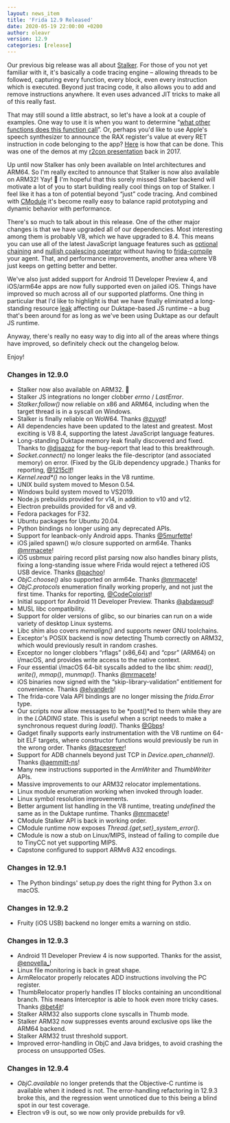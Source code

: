 ```yaml
---
layout: news_item
title: 'Frida 12.9 Released'
date: 2020-05-19 22:00:00 +0200
author: oleavr
version: 12.9
categories: [release]
---
```


Our previous big release was all about [Stalker][]. For those of you not yet
familiar with it, it's basically a code tracing engine – allowing threads to be
followed, capturing every function, every block, even every instruction which is
executed. Beyond just tracing code, it also allows you to add and remove
instructions anywhere. It even uses advanced JIT tricks to make all of this
really fast.

That may still sound a little abstract, so let's have a look at a couple of
examples. One way to use it is when you want to determine “[what other functions
does this function call][]”. Or, perhaps you'd like to use Apple's speech
synthesizer to announce the RAX register's value at every RET instruction in
code belonging to the app? [Here][] is how that can be done. This was one of the
demos at my [r2con presentation][] back in 2017.

Up until now Stalker has only been available on Intel architectures and ARM64.
So I'm really excited to announce that Stalker is now also available on ARM32!
Yay! 🎉 I'm hopeful that this sorely missed Stalker backend will motivate a lot
of you to start building really cool things on top of Stalker. I feel like it
has a ton of potential beyond “just” code tracing. And combined with [CModule][]
it's become really easy to balance rapid prototyping and dynamic behavior with
performance.

There's so much to talk about in this release. One of the other major changes is
that we have upgraded all of our dependencies. Most interesting among them is
probably V8, which we have upgraded to 8.4. This means you can use all of the
latest JavaScript language features such as [optional chaining][] and [nullish
coalescing operator][] without having to [frida-compile][] your agent. That, and
performance improvements, another area where V8 just keeps on getting better and
better.

We've also just added support for Android 11 Developer Preview 4, and iOS/arm64e
apps are now fully supported even on jailed iOS. Things have improved so much
across all of our supported platforms. One thing in particular that I'd like to
highlight is that we have finally eliminated a long-standing resource [leak][]
affecting our Duktape-based JS runtime – a bug that's been around for as long as
we've been using Duktape as our default JS runtime.

Anyway, there's really no easy way to dig into all of the areas where things
have improved, so definitely check out the changelog below.

Enjoy!


### Changes in 12.9.0

- Stalker now also available on ARM32. 🎉
- Stalker JS integrations no longer clobber *errno* / *LastError*.
- *Stalker.follow()* now reliable on x86 and ARM64, including when the target
  thread is in a syscall on Windows.
- Stalker is finally reliable on WoW64. Thanks [@zuypt][]!
- All dependencies have been updated to the latest and greatest. Most exciting
  is V8 8.4, supporting the latest JavaScript language features.
- Long-standing Duktape memory leak finally discovered and fixed. Thanks to
  [@disazoz][] for the bug-report that lead to this breakthrough.
- *Socket.connect()* no longer leaks the file-descriptor (and associated memory)
  on error. (Fixed by the GLib dependency upgrade.) Thanks for reporting,
  [@1215clf][]!
- *Kernel.read\*()* no longer leaks in the V8 runtime.
- UNIX build system moved to Meson 0.54.
- Windows build system moved to VS2019.
- Node.js prebuilds provided for v14, in addition to v10 and v12.
- Electron prebuilds provided for v8 and v9.
- Fedora packages for F32.
- Ubuntu packages for Ubuntu 20.04.
- Python bindings no longer using any deprecated APIs.
- Support for leanback-only Android apps. Thanks [@5murfette][]!
- iOS jailed spawn() w/o closure supported on arm64e. Thanks [@mrmacete][]!
- iOS usbmux pairing record plist parsing now also handles binary plists,
  fixing a long-standing issue where Frida would reject a tethered iOS USB
  device. Thanks [@pachoo][]!
- *ObjC.choose()* also supported on arm64e. Thanks [@mrmacete][]!
- *ObjC.protocols* enumeration finally working properly, and not just the first
  time. Thanks for reporting, [@CodeColorist][]!
- Initial support for Android 11 Developer Preview. Thanks [@abdawoud][]!
- MUSL libc compatibility.
- Support for older versions of glibc, so our binaries can run on a wide variety
  of desktop Linux systems.
- Libc shim also covers *memalign()* and supports newer GNU toolchains.
- Exceptor's POSIX backend is now detecting Thumb correctly on ARM32, which
  would previously result in random crashes.
- Exceptor no longer clobbers “rflags” (x86_64) and “cpsr” (ARM64) on i/macOS,
  and provides write access to the native context.
- Four essential i/macOS 64-bit syscalls added to the libc shim: *read()*,
  *write()*, *mmap()*, *munmap()*. Thanks [@mrmacete][]!
- iOS binaries now signed with the “skip-library-validation” entitlement for
  convenience. Thanks [@elvanderb][]!
- The frida-core Vala API bindings are no longer missing the *frida.Error* type.
- Our scripts now allow messages to be *post()*ed to them while they are in the
  *LOADING* state. This is useful when a script needs to make a synchronous
  request during *load()*. Thanks [@Gbps][]!
- Gadget finally supports early instrumentation with the V8 runtime on 64-bit
  ELF targets, where constructor functions would previously be run in the wrong
  order. Thanks [@tacesrever][]!
- Support for ADB channels beyond just TCP in *Device.open_channel()*.
  Thanks [@aemmitt-ns][]!
- Many new instructions supported in the *ArmWriter* and *ThumbWriter* APIs.
- Massive improvements to our ARM32 relocator implementations.
- Linux module enumeration working when invoked through loader.
- Linux symbol resolution improvements.
- Better argument list handling in the V8 runtime, treating *undefined* the same
  as in the Duktape runtime. Thanks [@mrmacete][]!
- CModule Stalker API is back in working order.
- CModule runtime now exposes *Thread.{get,set}_system_error()*.
- CModule is now a stub on Linux/MIPS, instead of failing to compile due to
  TinyCC not yet supporting MIPS.
- Capstone configured to support ARMv8 A32 encodings.

### Changes in 12.9.1

- The Python bindings' setup.py does the right thing for Python 3.x on macOS.

### Changes in 12.9.2

- Fruity (iOS USB) backend no longer emits a warning on stdio.

### Changes in 12.9.3

- Android 11 Developer Preview 4 is now supported. Thanks for the assist,
  [@enovella_][]!
- Linux file monitoring is back in great shape.
- ArmRelocator properly relocates ADD instructions involving the PC register.
- ThumbRelocator properly handles IT blocks containing an unconditional branch.
  This means Interceptor is able to hook even more tricky cases. Thanks
  [@bet4it][]!
- Stalker ARM32 also supports clone syscalls in Thumb mode.
- Stalker ARM32 now suppresses events around exclusive ops like the ARM64
  backend.
- Stalker ARM32 trust threshold support.
- Improved error-handling in ObjC and Java bridges, to avoid crashing the
  process on unsupported OSes.

### Changes in 12.9.4

- *ObjC.available* no longer pretends that the Objective-C runtime is available
  when it indeed is not. The error-handling refactoring in 12.9.3 broke this,
  and the regression went unnoticed due to this being a blind spot in our test
  coverage.
- Electron v9 is out, so we now only provide prebuilds for v9.


[Stalker]: /docs/stalker/
[what other functions does this function call]: https://codeshare.frida.re/@oleavr/who-does-it-call/
[Here]: https://github.com/frida/frida-presentations/blob/master/R2Con2017/02-transforms/06-return-values.js
[r2con presentation]: https://youtu.be/sBcLPLtqGYU
[CModule]: /docs/javascript-api/#cmodule
[optional chaining]: https://developer.mozilla.org/en-US/docs/Web/JavaScript/Reference/Operators/Optional_chaining
[nullish coalescing operator]: https://developer.mozilla.org/en-US/docs/Web/JavaScript/Reference/Operators/Nullish_coalescing_operator
[frida-compile]: https://github.com/oleavr/frida-agent-example
[leak]: https://github.com/svaarala/duktape/pull/2282
[@zuypt]: https://github.com/zuypt
[@disazoz]: https://github.com/disazoz
[@1215clf]: https://github.com/1215clf
[@5murfette]: https://github.com/5murfette
[@mrmacete]: https://twitter.com/bezjaje
[@pachoo]: https://github.com/pachoo
[@CodeColorist]: https://twitter.com/CodeColorist
[@abdawoud]: https://github.com/abdawoud
[@elvanderb]: https://twitter.com/elvanderb
[@Gbps]: https://github.com/Gbps
[@tacesrever]: https://github.com/tacesrever
[@aemmitt-ns]: https://github.com/aemmitt-ns
[@enovella_]: https://twitter.com/enovella_
[@bet4it]: https://github.com/bet4it
